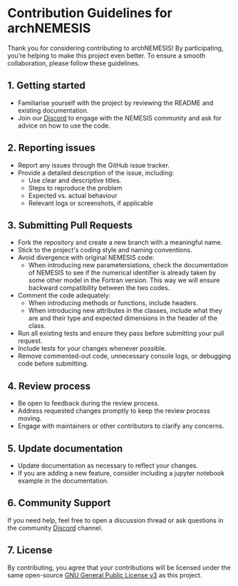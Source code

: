 # Contribution Guidelines for archNEMESIS

Thank you for considering contributing to archNEMESIS! By participating, you’re helping to make this project even better. To ensure a smooth collaboration, please follow these guidelines.

## 1. Getting started

- Familiarise yourself with the project by reviewing the README and existing documentation.
- Join our [Discord](https://discord.gg/Te43qbrVFK) to engage with the NEMESIS community and ask for advice on how to use the code.

## 2. Reporting issues

- Report any issues through the GitHub issue tracker.
- Provide a detailed description of the issue, including:
    - Use clear and descriptive titles.
    - Steps to reproduce the problem
    - Expected vs. actual behaviour
    - Relevant logs or screenshots, if applicable

## 3. Submitting Pull Requests

- Fork the repository and create a new branch with a meaningful name.
- Stick to the project's coding style and naming conventions.
- Avoid divergence with original NEMESIS code:
    - When introducing new parametersiations, check the documentation of NEMESIS to see if the numerical identifier is already taken by some other model in the Fortran version. This way we will ensure backward compatibility between the two codes.
- Comment the code adequately:
    - When introducing methods or functions, include headers.
    - When introducing new attributes in the classes, include what they are and their type and expected dimensions in the header of the class.
- Run all existing tests and ensure they pass before submitting your pull request.
- Include tests for your changes whenever possible.
- Remove commented-out code, unnecessary console logs, or debugging code before submitting.

## 4. Review process

- Be open to feedback during the review process.
- Address requested changes promptly to keep the review process moving.
- Engage with maintainers or other contributors to clarify any concerns.

## 5. Update documentation

- Update documentation as necessary to reflect your changes.
- If you are adding a new feature, consider including a jupyter notebook example in the documentation.

## 6. Community Support

If you need help, feel free to open a discussion thread or ask questions in the community [Discord](https://discord.gg/Te43qbrVFK) channel.

## 7. License

By contributing, you agree that your contributions will be licensed under the same open-source [GNU General Public License v3](LICENSE) as this project.